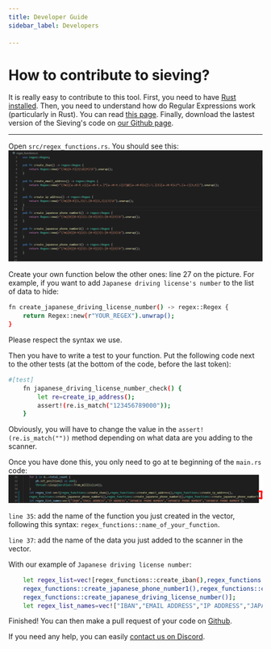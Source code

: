 ```yaml
---
title: Developer Guide
sidebar_label: Developers

---
```


# How to contribute to sieving?

It is really easy to contribute to this tool. 
First, you need to have [Rust installed](https://www.rust-lang.org/).
Then, you need to understand how do Regular Expressions work (particularly in Rust). You can read [this page](https://docs.rs/regex/1.5.4/regex/).
Finally, download the lastest version of the Sieving's code on [our Github page](https://github.com/ichnion/sieving).

---

Open `src/regex_functions.rs`. You should see this: 
![img](img/sieving1.PNG)

Create your own function below the other ones: line 27 on the picture. For example, if you want to add `Japanese driving license's number` to the list of data to hide:
```sh
fn create_japanese_driving_license_number() -> regex::Regex {
    return Regex::new(r"YOUR_REGEX").unwrap();
}
```
Please respect the syntax we use.

Then you have to write a test to your function. Put the following code next to the other tests (at the bottom of the code, before the last token):
```sh
#[test]
    fn japanese_driving_license_number_check() {
        let re=create_ip_address();
        assert!(re.is_match("123456789000"));
    }
```
Obviously, you will have to change the value in the `assert!(re.is_match(""))` method depending on what data are you adding to the scanner.

Once you have done this, you only need to go at te beginning of the `main.rs` code:
![img](img/sieving2.PNG)

`line 35`: add the name of the function you just created in the vector, following this syntax: `regex_functions::name_of_your_function`.

`line 37`: add the name of the data you just added to the scanner in the vector.

With our example of `Japanese driving license number`:
```sh
    let regex_list=vec![regex_functions::create_iban(),regex_functions::create_email_address(),regex_functions::create_ip_address(),
    regex_functions::create_japanese_phone_number1(),regex_functions::create_japanese_phone_number2(),regex_functions::create_japanese_phone_number3(),
    regex_functions::create_japanese_driving_license_number()];
    let regex_list_names=vec!["IBAN","EMAIL ADDRESS","IP ADDRESS","JAPANESE PHONE NUMBER","JAPANESE PHONE NUMBER","JAPANESE PHONE NUMBER", JAPANESE DRIVING LICENSE NUMBER];
```
Finished! You can then make a pull request of your code on [Github](https://github.com/ichnion/sieving).

If you need any help, you can easily [contact us on Discord](https://discord.gg/HPFF83fTR4).
